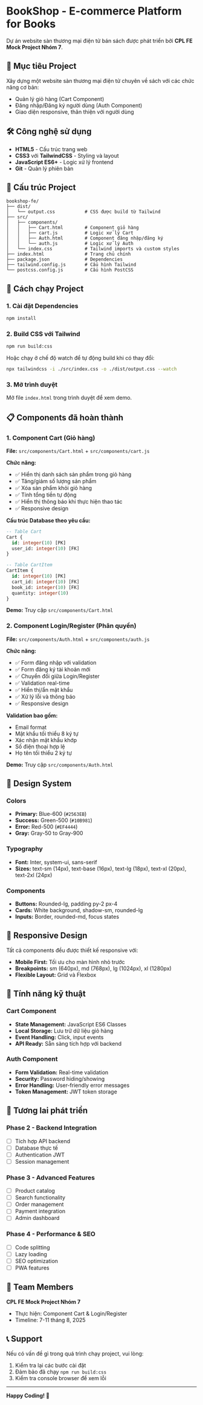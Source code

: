 # BookShop - E-commerce Platform for Books

Dự án website sàn thương mại điện tử bán sách được phát triển bởi **CPL FE Mock Project Nhóm 7**.

## 🎯 Mục tiêu Project

Xây dựng một website sàn thương mại điện tử chuyên về sách với các chức năng cơ bản:
- Quản lý giỏ hàng (Cart Component)
- Đăng nhập/Đăng ký người dùng (Auth Component)
- Giao diện responsive, thân thiện với người dùng

## 🛠️ Công nghệ sử dụng

- **HTML5** - Cấu trúc trang web
- **CSS3** với **TailwindCSS** - Styling và layout
- **JavaScript ES6+** - Logic xử lý frontend
- **Git** - Quản lý phiên bản

## 📁 Cấu trúc Project

```
bookshop-fe/
├── dist/
│   └── output.css           # CSS được build từ Tailwind
├── src/
│   ├── components/
│   │   ├── Cart.html        # Component giỏ hàng
│   │   ├── cart.js          # Logic xử lý Cart
│   │   ├── Auth.html        # Component đăng nhập/đăng ký
│   │   └── auth.js          # Logic xử lý Auth
│   └── index.css            # Tailwind imports và custom styles
├── index.html               # Trang chủ chính
├── package.json             # Dependencies
├── tailwind.config.js       # Cấu hình Tailwind
└── postcss.config.js        # Cấu hình PostCSS
```

## 🚀 Cách chạy Project

### 1. Cài đặt Dependencies

```bash
npm install
```

### 2. Build CSS với Tailwind

```bash
npm run build:css
```

Hoặc chạy ở chế độ watch để tự động build khi có thay đổi:

```bash
npx tailwindcss -i ./src/index.css -o ./dist/output.css --watch
```

### 3. Mở trình duyệt

Mở file `index.html` trong trình duyệt để xem demo.

## 📋 Components đã hoàn thành

### 1. Component Cart (Giỏ hàng)

**File:** `src/components/Cart.html` + `src/components/cart.js`

**Chức năng:**
- ✅ Hiển thị danh sách sản phẩm trong giỏ hàng
- ✅ Tăng/giảm số lượng sản phẩm
- ✅ Xóa sản phẩm khỏi giỏ hàng
- ✅ Tính tổng tiền tự động
- ✅ Hiển thị thông báo khi thực hiện thao tác
- ✅ Responsive design

**Cấu trúc Database theo yêu cầu:**
```sql
-- Table Cart
Cart {
  id: integer(10) [PK]
  user_id: integer(10) [FK]
}

-- Table CartItem  
CartItem {
  id: integer(10) [PK]
  cart_id: integer(10) [FK]
  book_id: integer(10) [FK]
  quantity: integer(10)
}
```

**Demo:** Truy cập `src/components/Cart.html`

### 2. Component Login/Register (Phân quyền)

**File:** `src/components/Auth.html` + `src/components/auth.js`

**Chức năng:**
- ✅ Form đăng nhập với validation
- ✅ Form đăng ký tài khoản mới
- ✅ Chuyển đổi giữa Login/Register
- ✅ Validation real-time
- ✅ Hiển thị/ẩn mật khẩu
- ✅ Xử lý lỗi và thông báo
- ✅ Responsive design

**Validation bao gồm:**
- Email format
- Mật khẩu tối thiểu 8 ký tự
- Xác nhận mật khẩu khớp
- Số điện thoại hợp lệ
- Họ tên tối thiểu 2 ký tự

**Demo:** Truy cập `src/components/Auth.html`

## 🎨 Design System

### Colors
- **Primary:** Blue-600 (`#2563EB`)
- **Success:** Green-500 (`#10B981`)
- **Error:** Red-500 (`#EF4444`)
- **Gray:** Gray-50 to Gray-900

### Typography
- **Font:** Inter, system-ui, sans-serif
- **Sizes:** text-sm (14px), text-base (16px), text-lg (18px), text-xl (20px), text-2xl (24px)

### Components
- **Buttons:** Rounded-lg, padding py-2 px-4
- **Cards:** White background, shadow-sm, rounded-lg
- **Inputs:** Border, rounded-md, focus states

## 📱 Responsive Design

Tất cả components đều được thiết kế responsive với:
- **Mobile First:** Tối ưu cho màn hình nhỏ trước
- **Breakpoints:** sm (640px), md (768px), lg (1024px), xl (1280px)
- **Flexible Layout:** Grid và Flexbox

## 🔧 Tính năng kỹ thuật

### Cart Component
- **State Management:** JavaScript ES6 Classes
- **Local Storage:** Lưu trữ dữ liệu giỏ hàng
- **Event Handling:** Click, input events
- **API Ready:** Sẵn sàng tích hợp với backend

### Auth Component
- **Form Validation:** Real-time validation
- **Security:** Password hiding/showing
- **Error Handling:** User-friendly error messages
- **Token Management:** JWT token storage

## 🔮 Tương lai phát triển

### Phase 2 - Backend Integration
- [ ] Tích hợp API backend
- [ ] Database thực tế
- [ ] Authentication JWT
- [ ] Session management

### Phase 3 - Advanced Features
- [ ] Product catalog
- [ ] Search functionality
- [ ] Order management
- [ ] Payment integration
- [ ] Admin dashboard

### Phase 4 - Performance & SEO
- [ ] Code splitting
- [ ] Lazy loading
- [ ] SEO optimization
- [ ] PWA features

## 👥 Team Members

**CPL FE Mock Project Nhóm 7**
- Thực hiện: Component Cart & Login/Register
- Timeline: 7-11 tháng 8, 2025

## 📞 Support

Nếu có vấn đề gì trong quá trình chạy project, vui lòng:
1. Kiểm tra lại các bước cài đặt
2. Đảm bảo đã chạy `npm run build:css`
3. Kiểm tra console browser để xem lỗi

---

**Happy Coding! 🚀**
